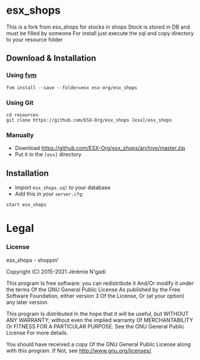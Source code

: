 # esx_shops
This is a fork from esx_shops for stocks in shops
Stock is stored in DB and must be filled by someone
For install just execute the sql and copy directory to your resource folder

## Download & Installation

### Using [fvm](https://github.com/qlaffont/fvm-installer)
```
fvm install --save --folder=esx esx-org/esx_shops
```

### Using Git
```
cd resources
git clone https://github.com/ESX-Org/esx_shops [esx]/esx_shops
```

### Manually
- Download https://github.com/ESX-Org/esx_shops/archive/master.zip
- Put it in the `[esx]` directory

## Installation
- Import `esx_shops.sql` to your database
- Add this in your `server.cfg`:

```
start esx_shops
```

# Legal
### License
esx_shops - shoppin'

Copyright (C) 2015-2021  Jérémie N'gadi

This program Is free software: you can redistribute it And/Or modify it under the terms Of the GNU General Public License As published by the Free Software Foundation, either version 3 Of the License, Or (at your option) any later version.

This program Is distributed In the hope that it will be useful, but WITHOUT ANY WARRANTY; without even the implied warranty Of MERCHANTABILITY Or FITNESS FOR A PARTICULAR PURPOSE. See the GNU General Public License For more details.

You should have received a copy Of the GNU General Public License along with this program. If Not, see http://www.gnu.org/licenses/.
